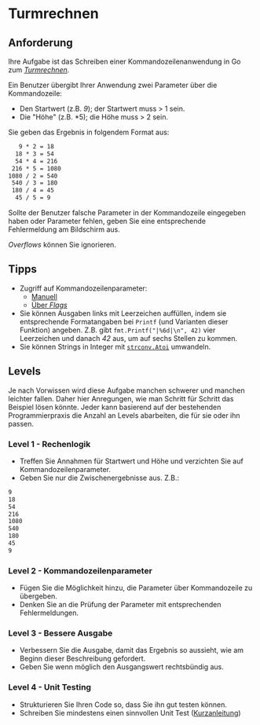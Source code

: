 # Turmrechnen

## Anforderung

Ihre Aufgabe ist das Schreiben einer Kommandozeilenanwendung in Go zum [*Turmrechnen*](http://www.floriangeier.at/schule/kopf/kopf.php).

Ein Benutzer übergibt Ihrer Anwendung zwei Parameter über die Kommandozeile:

* Den Startwert (z.B. *9*); der Startwert muss > 1 sein.
* Die "Höhe" (z.B. *5); die Höhe muss > 2 sein.

Sie geben das Ergebnis in folgendem Format aus:

```txt
   9 * 2 = 18
  18 * 3 = 54
  54 * 4 = 216
 216 * 5 = 1080
1080 / 2 = 540
 540 / 3 = 180
 180 / 4 = 45
  45 / 5 = 9
```

Sollte der Benutzer falsche Parameter in der Kommandozeile eingegeben haben oder Parameter fehlen, geben Sie eine entsprechende Fehlermeldung am Bildschirm aus.

*Overflows* können Sie ignorieren.

## Tipps

* Zugriff auf Kommandozeilenparameter:
  * [Manuell](https://gobyexample.com/command-line-arguments)
  * [Über *Flags*](https://gobyexample.com/command-line-flags)
* Sie können Ausgaben links mit Leerzeichen auffüllen, indem sie entsprechende Formatangaben bei `Printf` (und Varianten dieser Funktion) angeben. Z.B. gibt `fmt.Printf("|%6d|\n", 42)` vier Leerzeichen und danach *42* aus, um auf sechs Stellen zu kommen.
* Sie können Strings in Integer mit [`strconv.Atoi`](https://golang.org/pkg/strconv/) umwandeln.

## Levels

Je nach Vorwissen wird diese Aufgabe manchen schwerer und manchen leichter fallen. Daher hier Anregungen, wie man Schritt für Schritt das Beispiel lösen könnte. Jeder kann basierend auf der bestehenden Programmierpraxis die Anzahl an Levels abarbeiten, die für sie oder ihn passen.

### Level 1 - Rechenlogik

* Treffen Sie Annahmen für Startwert und Höhe und verzichten Sie auf Kommandozeilenparameter.
* Geben Sie nur die Zwischenergebnisse aus. Z.B.:

```txt
9
18
54
216
1080
540
180
45
9
```

### Level 2 - Kommandozeilenparameter

* Fügen Sie die Möglichkeit hinzu, die Parameter über Kommandozeile zu übergeben.
* Denken Sie an die Prüfung der Parameter mit entsprechenden Fehlermeldungen.

### Level 3 - Bessere Ausgabe

* Verbessern Sie die Ausgabe, damit das Ergebnis so aussieht, wie am Beginn dieser Beschreibung gefordert.
* Geben Sie wenn möglich den Ausgangswert rechtsbündig aus.

### Level 4 - Unit Testing

* Strukturieren Sie Ihren Code so, dass Sie ihn gut testen können.
* Schreiben Sie mindestens einen sinnvollen Unit Test ([Kurzanleitung](https://gobyexample.com/testing))
